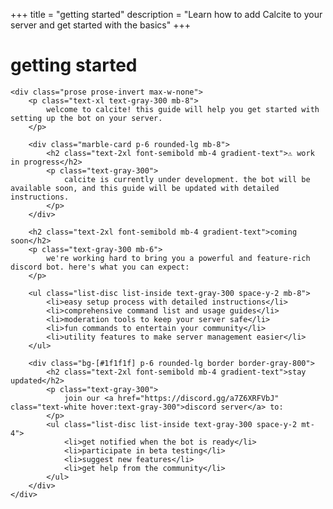 +++
title = "getting started"
description = "Learn how to add Calcite to your server and get started with the basics"
+++

<div class="max-w-4xl mx-auto fade-in">
    <h1 class="text-4xl font-bold mb-8 gradient-text">getting started</h1>
    
    <div class="prose prose-invert max-w-none">
        <p class="text-xl text-gray-300 mb-8">
            welcome to calcite! this guide will help you get started with setting up the bot on your server.
        </p>

        <div class="marble-card p-6 rounded-lg mb-8">
            <h2 class="text-2xl font-semibold mb-4 gradient-text">⚠️ work in progress</h2>
            <p class="text-gray-300">
                calcite is currently under development. the bot will be available soon, and this guide will be updated with detailed instructions.
            </p>
        </div>

        <h2 class="text-2xl font-semibold mb-4 gradient-text">coming soon</h2>
        <p class="text-gray-300 mb-6">
            we're working hard to bring you a powerful and feature-rich discord bot. here's what you can expect:
        </p>

        <ul class="list-disc list-inside text-gray-300 space-y-2 mb-8">
            <li>easy setup process with detailed instructions</li>
            <li>comprehensive command list and usage guides</li>
            <li>moderation tools to keep your server safe</li>
            <li>fun commands to entertain your community</li>
            <li>utility features to make server management easier</li>
        </ul>

        <div class="bg-[#1f1f1f] p-6 rounded-lg border border-gray-800">
            <h2 class="text-2xl font-semibold mb-4 gradient-text">stay updated</h2>
            <p class="text-gray-300">
                join our <a href="https://discord.gg/a7Z6XRFVbJ" class="text-white hover:text-gray-300">discord server</a> to:
            </p>
            <ul class="list-disc list-inside text-gray-300 space-y-2 mt-4">
                <li>get notified when the bot is ready</li>
                <li>participate in beta testing</li>
                <li>suggest new features</li>
                <li>get help from the community</li>
            </ul>
        </div>
    </div>
</div> 